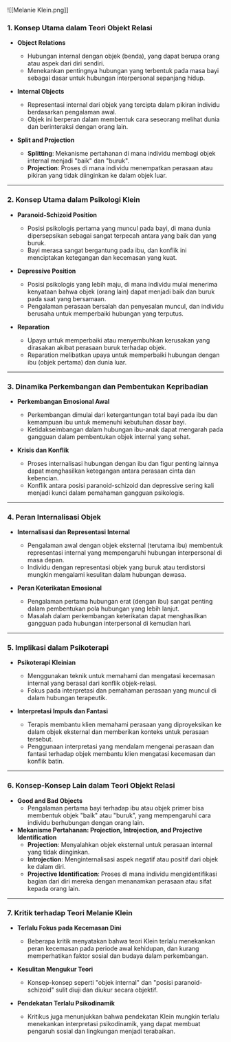 ![[Melanie Klein.png]]
### 1. **Konsep Utama dalam Teori Objekt Relasi**

- **Object Relations**
    
    - Hubungan internal dengan objek (benda), yang dapat berupa orang atau aspek dari diri sendiri.
    - Menekankan pentingnya hubungan yang terbentuk pada masa bayi sebagai dasar untuk hubungan interpersonal sepanjang hidup.
- **Internal Objects**
    
    - Representasi internal dari objek yang tercipta dalam pikiran individu berdasarkan pengalaman awal.
    - Objek ini berperan dalam membentuk cara seseorang melihat dunia dan berinteraksi dengan orang lain.
- **Split and Projection**
    
    - **Splitting**: Mekanisme pertahanan di mana individu membagi objek internal menjadi "baik" dan "buruk".
    - **Projection**: Proses di mana individu menempatkan perasaan atau pikiran yang tidak diinginkan ke dalam objek luar.

---

### 2. **Konsep Utama dalam Psikologi Klein**

- **Paranoid-Schizoid Position**
    
    - Posisi psikologis pertama yang muncul pada bayi, di mana dunia dipersepsikan sebagai sangat terpecah antara yang baik dan yang buruk.
    - Bayi merasa sangat bergantung pada ibu, dan konflik ini menciptakan ketegangan dan kecemasan yang kuat.
- **Depressive Position**
    
    - Posisi psikologis yang lebih maju, di mana individu mulai menerima kenyataan bahwa objek (orang lain) dapat menjadi baik dan buruk pada saat yang bersamaan.
    - Pengalaman perasaan bersalah dan penyesalan muncul, dan individu berusaha untuk memperbaiki hubungan yang terputus.
- **Reparation**
    
    - Upaya untuk memperbaiki atau menyembuhkan kerusakan yang dirasakan akibat perasaan buruk terhadap objek.
    - Reparation melibatkan upaya untuk memperbaiki hubungan dengan ibu (objek pertama) dan dunia luar.

---

### 3. **Dinamika Perkembangan dan Pembentukan Kepribadian**

- **Perkembangan Emosional Awal**
    
    - Perkembangan dimulai dari ketergantungan total bayi pada ibu dan kemampuan ibu untuk memenuhi kebutuhan dasar bayi.
    - Ketidakseimbangan dalam hubungan ibu-anak dapat mengarah pada gangguan dalam pembentukan objek internal yang sehat.
- **Krisis dan Konflik**
    
    - Proses internalisasi hubungan dengan ibu dan figur penting lainnya dapat menghasilkan ketegangan antara perasaan cinta dan kebencian.
    - Konflik antara posisi paranoid-schizoid dan depressive sering kali menjadi kunci dalam pemahaman gangguan psikologis.

---

### 4. **Peran Internalisasi Objek**

- **Internalisasi dan Representasi Internal**
    
    - Pengalaman awal dengan objek eksternal (terutama ibu) membentuk representasi internal yang mempengaruhi hubungan interpersonal di masa depan.
    - Individu dengan representasi objek yang buruk atau terdistorsi mungkin mengalami kesulitan dalam hubungan dewasa.
- **Peran Keterikatan Emosional**
    
    - Pengalaman pertama hubungan erat (dengan ibu) sangat penting dalam pembentukan pola hubungan yang lebih lanjut.
    - Masalah dalam perkembangan keterikatan dapat menghasilkan gangguan pada hubungan interpersonal di kemudian hari.

---

### 5. **Implikasi dalam Psikoterapi**

- **Psikoterapi Kleinian**
    
    - Menggunakan teknik untuk memahami dan mengatasi kecemasan internal yang berasal dari konflik objek-relasi.
    - Fokus pada interpretasi dan pemahaman perasaan yang muncul di dalam hubungan terapeutik.
- **Interpretasi Impuls dan Fantasi**
    
    - Terapis membantu klien memahami perasaan yang diproyeksikan ke dalam objek eksternal dan memberikan konteks untuk perasaan tersebut.
    - Penggunaan interpretasi yang mendalam mengenai perasaan dan fantasi terhadap objek membantu klien mengatasi kecemasan dan konflik batin.

---

### 6. **Konsep-Konsep Lain dalam Teori Objekt Relasi**

- **Good and Bad Objects**
    - Pengalaman pertama bayi terhadap ibu atau objek primer bisa membentuk objek "baik" atau "buruk", yang mempengaruhi cara individu berhubungan dengan orang lain.
- **Mekanisme Pertahanan: Projection, Introjection, and Projective Identification**
    - **Projection**: Menyalahkan objek eksternal untuk perasaan internal yang tidak diinginkan.
    - **Introjection**: Menginternalisasi aspek negatif atau positif dari objek ke dalam diri.
    - **Projective Identification**: Proses di mana individu mengidentifikasi bagian dari diri mereka dengan menanamkan perasaan atau sifat kepada orang lain.

---

### 7. **Kritik terhadap Teori Melanie Klein**

- **Terlalu Fokus pada Kecemasan Dini**
    
    - Beberapa kritik menyatakan bahwa teori Klein terlalu menekankan peran kecemasan pada periode awal kehidupan, dan kurang memperhatikan faktor sosial dan budaya dalam perkembangan.
- **Kesulitan Mengukur Teori**
    
    - Konsep-konsep seperti "objek internal" dan "posisi paranoid-schizoid" sulit diuji dan diukur secara objektif.
- **Pendekatan Terlalu Psikodinamik**
    
    - Kritikus juga menunjukkan bahwa pendekatan Klein mungkin terlalu menekankan interpretasi psikodinamik, yang dapat membuat pengaruh sosial dan lingkungan menjadi terabaikan.